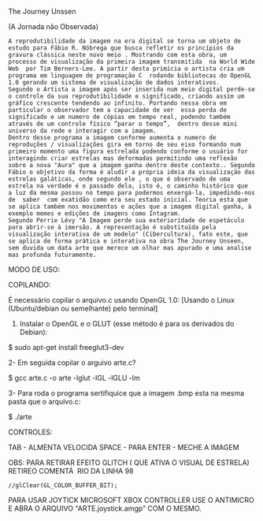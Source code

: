 The Journey Unssen

 (A Jornada não Observada)

	A reprodutibilidade da imagem na era digital se torna um objeto de estudo para Fábio R. Nóbrega que busca refletir os princípios da gravura clássica neste novo meio . Mostrando com esta obra, um  processo de visualização da primeira imagem transmitida  na World Wide Web  por Tim Berners-Lee. A partir desta primícia o artista cria um programa em linguagem de programação C  rodando bibliotecas do OpenGL 1.0 gerando um sistema de visualização de dados interativos. 
	Segundo o Artista a imagem após ser inserida num meio digital perde-se o controle da sua reprodutibilidade e significado, criando assim um gráfico crescente tendendo ao infinito. Portando nessa obra em particular o observador tem a capacidade de ver  essa perda de significado e um numero de cópias em tempo real, podendo também através de um controle físico “parar o tempo”,  dentro desse mini universo da rede e interagir com a imagem. 
	Dentro desse programa a imagem conforme aumenta o numero de reproduções / visualizações gira em torno de seu eixo formando num primeiro momento uma figura estrelada podendo conforme o usuário for interagindo criar estrelas mas deformadas permitindo uma reflexão  sobre a nova "Aura" que a imagem ganha dentro deste contexto.. Segundo Fábio o objetivo da forma é aludir a própria ideia da visualização das estrelas galáticas, onde segundo ele , o que é observado de uma estrela na verdade é o passado dela, isto é, o caminho histórico que  a luz da mesma passou no tempo para podermos enxergá-la, impedindo-nos de  saber  com exatidão como era seu estado inicial. Teoria esta que se aplica também nos movimentos e ações que a imagem digital ganha, à exemplo memes e edições de imagens como Intagram.
	Segundo Perrie Lévy "A Imagem perde sua exterioridade de espetáculo para abrir-se à imersão. A representação é substituída pela visualização interativa de um modelo" (Cibercultura), fato este, que se aplica de forma prática e interativa na obra The Journey Unseen, sem duvida um data arte que merece um olhar mas apurado e uma analise mas profunda futuramente. 

MODO DE USO: 

COPILANDO: 

É necessário copilar o arquivo.c usando OpenGL 1.0: 
[Usando o Linux (Ubuntu/debian ou semelhante) pelo terminal]

1. Instalar o OpenGL e o GLUT (esse método é para os derivados do Debian): 

  $ sudo apt-get install freeglut3-dev 
 
2- Em seguida copilar o arguivo arte.c? 
 
  $ gcc arte.c -o arte -lglut -lGL -lGLU -lm 
 
3- Para roda o programa sertifiquice que a imagem .bmp esta na mesma pasta que o arquivo.c:
 
   $ ./arte 

CONTROLES: 
 
 TAB - ALMENTA VELOCIDA 
 SPACE - PARA 
 ENTER - MECHE A IMAGEM 
 
 OBS: 
  PARA RETIRAR EFEITO GLITCH ( QUE ATIVA O VISUAL DE ESTRELA) RETIREO COMENTÁ
  RIO DA LINHA 98 
  
    //glClear(GL_COLOR_BUFFER_BIT); 
    
    
  PARA USAR JOYTICK MICROSOFT XBOX CONTROLLER  USE O ANTIMICRO E ABRA O ARQUIVO "ARTE.joystick.amgp" COM O MESMO. 
 

